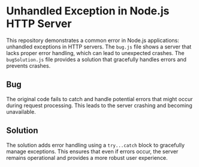 # Unhandled Exception in Node.js HTTP Server

This repository demonstrates a common error in Node.js applications: unhandled exceptions in HTTP servers.  The `bug.js` file shows a server that lacks proper error handling, which can lead to unexpected crashes. The `bugSolution.js` file provides a solution that gracefully handles errors and prevents crashes.

## Bug
The original code fails to catch and handle potential errors that might occur during request processing. This leads to the server crashing and becoming unavailable.

## Solution
The solution adds error handling using a `try...catch` block to gracefully manage exceptions.  This ensures that even if errors occur, the server remains operational and provides a more robust user experience.